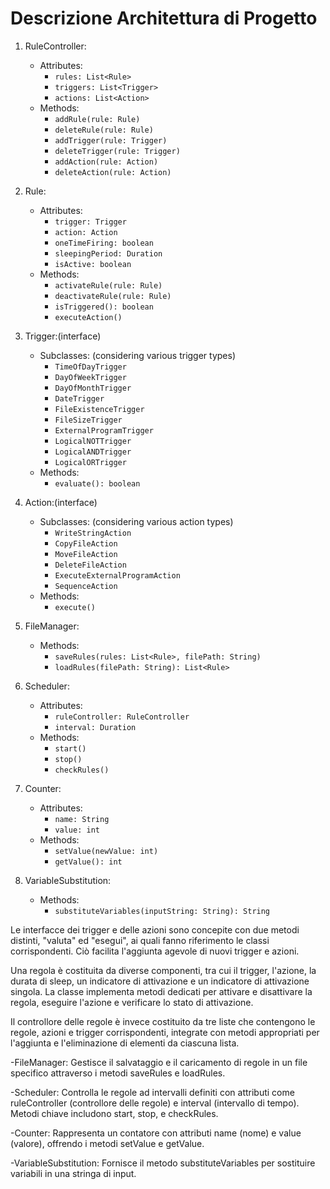 # Descrizione Architettura di Progetto

1. RuleController:
   - Attributes:
     - `rules: List<Rule>`
     - `triggers: List<Trigger>`
     - `actions: List<Action>`
   - Methods:
     - `addRule(rule: Rule)`
     - `deleteRule(rule: Rule)`
     - `addTrigger(rule: Trigger)`
     - `deleteTrigger(rule: Trigger)`
     - `addAction(rule: Action)`
     - `deleteAction(rule: Action)`

2. Rule:
   - Attributes:
     - `trigger: Trigger`
     - `action: Action`
     - `oneTimeFiring: boolean`
     - `sleepingPeriod: Duration`
     - `isActive: boolean`
   - Methods:
     - `activateRule(rule: Rule)`
     - `deactivateRule(rule: Rule)`
     - `isTriggered(): boolean`
     - `executeAction()`

3. Trigger:(interface)
   - Subclasses: (considering various trigger types)
     - `TimeOfDayTrigger`
     - `DayOfWeekTrigger`
     - `DayOfMonthTrigger`
     - `DateTrigger`
     - `FileExistenceTrigger`
     - `FileSizeTrigger`
     - `ExternalProgramTrigger`
     - `LogicalNOTTrigger`
     - `LogicalANDTrigger`
     - `LogicalORTrigger`
   - Methods:
     - `evaluate(): boolean`

4. Action:(interface)
   - Subclasses: (considering various action types)
     - `WriteStringAction`
     - `CopyFileAction`
     - `MoveFileAction`
     - `DeleteFileAction`
     - `ExecuteExternalProgramAction`
     - `SequenceAction`
   - Methods:
     - `execute()`

5. FileManager:
   - Methods:
     - `saveRules(rules: List<Rule>, filePath: String)`
     - `loadRules(filePath: String): List<Rule>`

6. Scheduler:
   - Attributes:
     - `ruleController: RuleController`
     - `interval: Duration`
   - Methods:
     - `start()`
     - `stop()`
     - `checkRules()`

7. Counter:
   - Attributes:
     - `name: String`
     - `value: int`
   - Methods:
     - `setValue(newValue: int)`
     - `getValue(): int`

8. VariableSubstitution:
    - Methods:
      - `substituteVariables(inputString: String): String`


Le interfacce dei trigger e delle azioni sono concepite con due metodi distinti, "valuta" ed "esegui", ai quali fanno riferimento le classi corrispondenti. Ciò facilita l'aggiunta agevole di nuovi trigger e azioni.

Una regola è costituita da diverse componenti, tra cui il trigger, l'azione, la durata di sleep, un indicatore di attivazione e un indicatore di attivazione singola. La classe implementa metodi dedicati per attivare e disattivare la regola, eseguire l'azione e verificare lo stato di attivazione.

Il controllore delle regole è invece costituito da tre liste che contengono le regole, azioni e trigger corrispondenti, integrate con metodi appropriati per l'aggiunta e l'eliminazione di elementi da ciascuna lista.

-FileManager: Gestisce il salvataggio e il caricamento di regole in un file specifico attraverso i metodi saveRules e loadRules.

-Scheduler: Controlla le regole ad intervalli definiti con attributi come ruleController (controllore delle regole) e interval (intervallo di tempo). Metodi chiave includono start, stop, e checkRules.

-Counter: Rappresenta un contatore con attributi name (nome) e value (valore), offrendo i metodi setValue e getValue.

-VariableSubstitution: Fornisce il metodo substituteVariables per sostituire variabili in una stringa di input.

